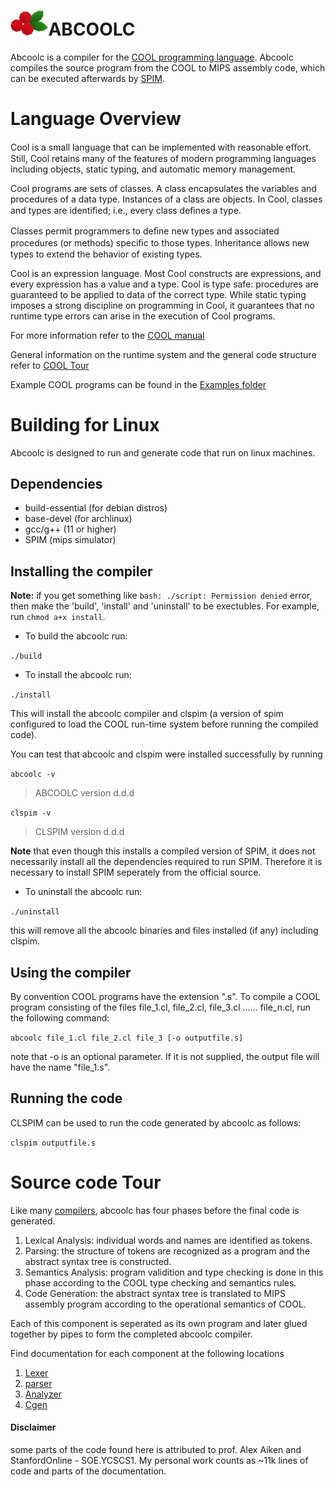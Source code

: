 <h1><img src ="docs/cranberries_white_small.png" alt = "cranberries" width="12%">ABCOOLC</h1>

Abcoolc is a compiler for the [COOL programming language](https://en.wikipedia.org/wiki/Cool_(programming_language)). Abcoolc compiles the source program from the COOL to MIPS assembly code, which can be executed afterwards by [SPIM](https://en.wikipedia.org/wiki/Spim).

# Language Overview 

Cool is a small language that can be implemented with reasonable eﬀort. Still, Cool retains many of the features of modern programming languages including objects, static typing, and automatic memory management.

Cool programs are sets of classes. A class encapsulates the variables and procedures of a data type.
Instances of a class are objects. In Cool, classes and types are identiﬁed; i.e., every class deﬁnes a type.

Classes permit programmers to deﬁne new types and associated procedures (or methods) speciﬁc to those
types. Inheritance allows new types to extend the behavior of existing types.

Cool is an expression language. Most Cool constructs are expressions, and every expression has a
value and a type. Cool is type safe: procedures are guaranteed to be applied to data of the correct type.
While static typing imposes a strong discipline on programming in Cool, it guarantees that no runtime
type errors can arise in the execution of Cool programs.
 
For more information refer to the [COOL manual](docs/cool-manual.pdf)

General information on the runtime system and the general code structure refer to [COOL Tour](docs/cool-tour.pdf)

Example COOL programs can be found in the [Examples folder](examples)


# Building for Linux

Abcoolc is designed to run and generate code that run on linux machines.

## Dependencies 

- build-essential (for debian distros)
- base-devel (for archlinux)
- gcc/g++ (11 or higher)
- SPIM (mips simulator)

## Installing the compiler

**Note:** if you get something like `bash: ./script: Permission denied` error, then make the 'build', 'install' and 'uninstall' to be exectubles. For example, run `chmod a+x install`.

- To build the abcoolc run:

`./build`

- To install the abcoolc run:

`./install`

This will install the abcoolc compiler and clspim (a version of spim configured to load the COOL run-time system before running the compiled code). 

You can test that abcoolc and clspim were installed successfully by running

`abcoolc -v`
> ABCOOLC version d.d.d

`clspim -v`
> CLSPIM version d.d.d

**Note** that even though this installs a compiled version of SPIM, it does not necessarily install all
the dependencies required to run SPIM. Therefore it is necessary to install SPIM seperately from the official source.

- To uninstall the abcoolc run:

`./uninstall`

this will remove all the abcoolc binaries and files installed (if any) including clspim.

## Using the compiler

By convention COOL programs have the extension ".s". To compile a COOL program consisting of the files
file_1.cl, file_2.cl, file_3.cl ...... file_n.cl, run the following command: 

`abcoolc file_1.cl file_2.cl file_3 [-o outputfile.s]`

note that -o is an optional parameter. If it is not supplied, the output file will have the name "file_1.s". 

## Running the code

CLSPIM can be used to run the code generated by abcoolc as follows:

`clspim outputfile.s`

# Source code Tour 

Like many [compilers](https://en.wikipedia.org/wiki/Compiler), abcoolc has four phases before the final code is generated.

1. Lexical Analysis: individual words and names are identified as tokens.
2. Parsing: the structure of tokens are recognized as a program and the abstract syntax tree is constructed.
3. Semantics Analysis: program validition and type checking is done in this phase according to the COOL type checking and semantics rules.
4. Code Generation: the abstract syntax tree is translated to MIPS assembly program according to the operational semantics of COOL.

Each of this component is seperated as its own program and later glued together by pipes to form the completed abcoolc compiler. 

Find documentation for each component at the following locations

1. [Lexer](src/lexer)
2. [parser](src/parser)
3. [Analyzer](src/analyzer)
4. [Cgen](src/cgen)


#### Disclaimer

some parts of the code found here is attributed to prof. Alex Aiken and StanfordOnline - SOE.YCSCS1. My personal work counts as ~11k lines of code and parts of the documentation.